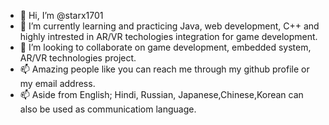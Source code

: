 - 👋 Hi, I’m @starx1701 
- 🌱 I’m currently learning and practicing Java, web development, C++ and highly intrested in AR/VR techologies integration for game development. 
- 💞️ I’m looking to collaborate on game development, embedded system, AR/VR technologies project. 
- 📫 Amazing people like you can reach me through my github profile or my email address. 
- 📫 Aside from English; Hindi, Russian, Japanese,Chinese,Korean can also be used as communicatiom language. 
<!---
starx1701/starx1701 is a ✨ special ✨ repository because its `README.md` (this file) appears on your GitHub profile.
You can click the Preview link to take a look at your changes.
--->
